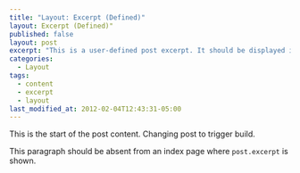 ```yaml
---
title: "Layout: Excerpt (Defined)"
layout: Excerpt (Defined)"
published: false
layout: post
excerpt: "This is a user-defined post excerpt. It should be displayed in place of the auto-generated excerpt or post content on index pages."
categories:
  - Layout
tags:
  - content
  - excerpt
  - layout
last_modified_at: 2012-02-04T12:43:31-05:00
---
```


This is the start of the post content. Changing post to trigger build.

This paragraph should be absent from an index page where `post.excerpt` is shown.